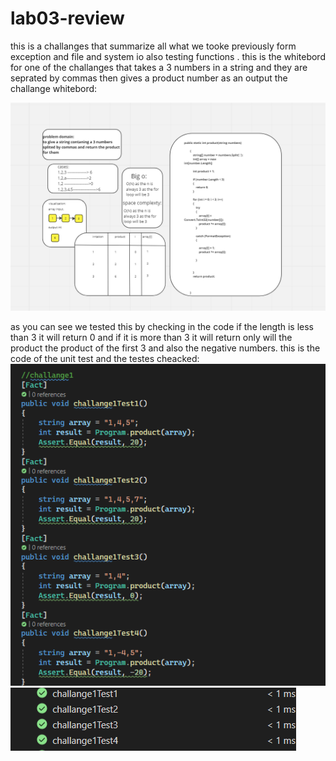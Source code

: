 # lab03-review
this is a challanges that summarize all what we tooke previously form exception and file and system io also testing functions .
this is the whitebord for one of the challanges that takes a 3 numbers in a string and they are seprated by commas then gives a product number as an  output  the challange whitebord:

![whitebord](whitebordlab3.png)

as you can see we tested this by checking in the code if the length is less than 3 it  will return 0 and if it is more than 3 it will return only will the product the product of the first 3 and also the negative numbers.
this is the code of the unit test and the testes cheacked:
![test](testch1.png)
![testresults](testres.png)
